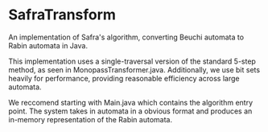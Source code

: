 SafraTransform
==============

An implementation of Safra's algorithm, converting Beuchi automata to Rabin automata in Java.

This implementation uses a single-traversal version of the standard 5-step method, as seen in MonopassTransformer.java. Additionally,
we use bit sets heavily for performance, providing reasonable efficiency across large automata.

We reccomend starting with Main.java which contains the algorithm entry point. The system takes in automata in a 
obvious format and produces an in-memory representation of the Rabin automata.
